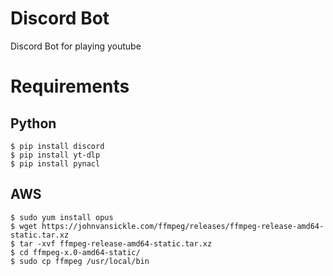 # Discord Bot
Discord Bot for playing youtube

# Requirements
## Python
```
$ pip install discord
$ pip install yt-dlp
$ pip install pynacl
```
## AWS
```
$ sudo yum install opus
$ wget https://johnvansickle.com/ffmpeg/releases/ffmpeg-release-amd64-static.tar.xz
$ tar -xvf ffmpeg-release-amd64-static.tar.xz
$ cd ffmpeg-x.0-amd64-static/
$ sudo cp ffmpeg /usr/local/bin
```

